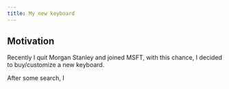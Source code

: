 ```yaml
---
title: My new keyboard
---
```


## Motivation

Recently I quit Morgan Stanley and joined MSFT, with this chance, I decided to buy/customize a new keyboard.

After some search, I 
